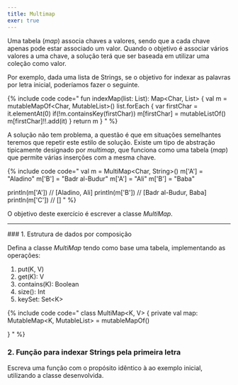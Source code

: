 ```yaml
---
title: Multimap
exer: true
---
```


Uma tabela (*map*) associa chaves a valores, sendo que a cada chave apenas pode estar associado um valor. Quando o objetivo é associar vários valores a uma chave, a solução terá que ser baseada em utilizar uma coleção como valor.

Por exemplo, dada uma lista de Strings, se o objetivo for indexar as palavras por letra inicial, poderíamos fazer o seguinte.

{% include code code="
fun indexMap(list: List<String>): Map<Char, List<String>> {
    val m = mutableMapOf<Char, MutableList<String>>()
    list.forEach {
        var firstChar = it.elementAt(0)
        if(!m.containsKey(firstChar))
            m[firstChar] = mutableListOf()
        m[firstChar]!!.add(it)
    }
    return m
}
"
%}

A solução não tem problema, a questão é que em situações semelhantes teremos que repetir este estilo de solução. Existe um tipo de abstração tipicamente designado por *multimap*, que funciona como uma tabela (*map*) que permite várias inserções com a mesma chave.

{% include code code="
val m = MultiMap<Char, String>()
m['A'] = \"Aladino\"
m['B'] = \"Badr al-Budur\"
m['A'] = \"Ali\"
m['B'] = \"Baba\"

println(m['A'])   // [Aladino, Ali]
println(m['B'])   // [Badr al-Budur, Baba]
println(m['C'])   // []
"
%}

O objetivo deste exercício é escrever a classe *MultiMap*.

<hr>
### 1. Estrutura de dados por composição

Defina a classe *MultiMap* tendo como base uma tabela, implementando as operações:

1. put(K, V)
2. get(K): V
3. contains(K): Boolean
4. size(): Int
5. keySet: Set\<K\>


{% include code code="
class MultiMap<K, V> {
  private val map: MutableMap<K, MutableList<V>> = mutableMapOf()

}
"
%}

### 2. Função para indexar Strings pela primeira letra
Escreva uma função com o propósito idêntico à ao exemplo inicial, utilizando a classe desenvolvida.
